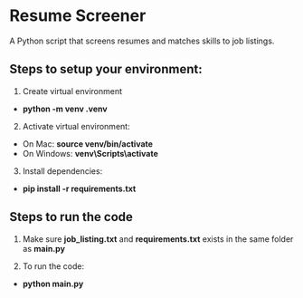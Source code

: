 # Resume Screener
A Python script that screens resumes and matches skills to job listings.

## Steps to setup your environment:
1. Create virtual environment
- **python -m venv .venv**

2. Activate virtual environment:
- On Mac: **source venv/bin/activate**
- On Windows: **venv\Scripts\activate**

3. Install dependencies:
- **pip install -r requirements.txt**

## Steps to run the code
1. Make sure **job_listing.txt** and **requirements.txt** exists in the same folder as **main.py**

2. To run the code:
- **python main.py**